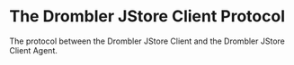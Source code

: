 # The Drombler JStore Client Protocol
The protocol between the Drombler JStore Client and the Drombler JStore Client Agent.

